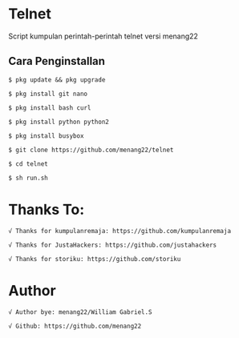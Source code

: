 # Telnet
Script kumpulan perintah-perintah telnet versi menang22
## Cara Penginstallan
```
$ pkg update && pkg upgrade

$ pkg install git nano

$ pkg install bash curl

$ pkg install python python2

$ pkg install busybox

$ git clone https://github.com/menang22/telnet

$ cd telnet

$ sh run.sh
```

# Thanks To:
```
√ Thanks for kumpulanremaja: https://github.com/kumpulanremaja

√ Thanks for JustaHackers: https://github.com/justahackers

√ Thanks for storiku: https://github.com/storiku
```

# Author
```
√ Author bye: menang22/William Gabriel.S

√ Github: https://github.com/menang22
